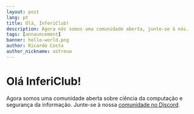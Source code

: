 ```yaml
---
layout: post
lang: pt
title: Olá, InferiClub!
description: Agora nós somos uma comunidade aberta, junte-se à nós.
tags: [announcement]
banner: hello-world.png
author: Ricardo Costa
author_nickname: astreuw
---
```


# Olá InferiClub!

Agora somos uma comunidade aberta sobre ciência da computação e segurança da informação. Junte-se à nossa [comunidade no Discord](https://discord.gg/VDFRWxyq5q).
